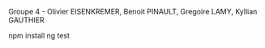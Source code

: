 Groupe 4 - Olivier EISENKREMER, Benoit PINAULT, Gregoire LAMY, Kyllian GAUTHIER

npm install
ng test
